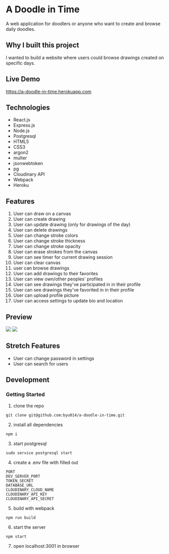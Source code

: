 # A Doodle in Time

A web application for doodlers or anyone who want to create and browse daily doodles.

## Why I built this project
I wanted to build a website where users could browse drawings created on specific days.

## Live Demo
https://a-doodle-in-time.herokuapp.com

## Technologies
- React.js
- Express.js
- Node.js
- Postgresql
- HTML5
- CSS3
- argon2
- multer
- jsonwebtoken
- pg
- Cloudinary API
- Webpack
- Heroku

## Features

1. User can draw on a canvas
2. User can create drawing
3. User can update drawing (only for drawings of the day)
4. User can delete drawings
5. User can change stroke colors
6. User can change stroke thickness
7. User can change stroke opacity
8. User can erase strokes from the canvas
9. User can see timer for current drawing session
10. User can clear canvas
11. user can browse drawings
12. User can add drawings to their favorites
13. User can view own/other peoples' profiles
14. User can see drawings they've participated in in their profile
15. User can see drawings they've favorited in in their profile
16. User can upload profile picture
17. User can access settings to update bio and location

## Preview
![](https://imgur.com/PNCA26G.gif)
![](https://i.imgur.com/XdoGdvL.gif)

## Stretch Features
* User can change password in settings
* User can search for users

## Development

### Getting Started
1. clone the repo
```shell
git clone git@github.com:byu014/a-doodle-in-time.git
```
2. install all dependencies
```shell
npm i
```
3. start postgresql
```shell
sudo service postgresql start
```
4. create a .env file with filled out
```
PORT
DEV_SERVER_PORT
TOKEN_SECRET
DATABASE_URL
CLOUDINARY_CLOUD_NAME
CLOUDINARY_API_KEY
CLOUDINARY_API_SECRET
```
5. build with webpack
```shell
npm run build
```
6. start the server
```shell
npm start
```
7. open localhost:3001 in browser
